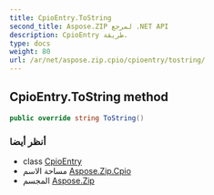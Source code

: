 ```yaml
---
title: CpioEntry.ToString
second_title: Aspose.ZIP لمرجع .NET API
description: CpioEntry طريقة. 
type: docs
weight: 80
url: /ar/net/aspose.zip.cpio/cpioentry/tostring/
---
```

## CpioEntry.ToString method

```csharp
public override string ToString()
```

### أنظر أيضا

* class [CpioEntry](../)
* مساحة الاسم [Aspose.Zip.Cpio](../../cpioentry/)
* المجسم [Aspose.Zip](../../../)


